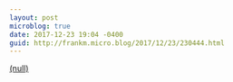 ```yaml
---
layout: post
microblog: true
date: 2017-12-23 19:04 -0400
guid: http://frankm.micro.blog/2017/12/23/230444.html
---
```

 [(null)](file:///private/var/mobile/Containers/Data/Application/EA365662-B7C5-46EF-B701-0BAD4198D74D/tmp/com.google.photos.PHSTemporaryFileManager/405C2691-7F08-4368-A85C-B80BC13EF04D/DD8FE2F0-9C61-4469-8205-6D6D4B653676/IMG_20171214_092907-EFFECTS.jpg)
